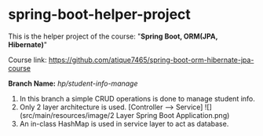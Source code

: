 # spring-boot-helper-project

This is the helper project of the course: "**Spring Boot, ORM(JPA, Hibernate)**"

Course link: https://github.com/atique7465/spring-boot-orm-hibernate-jpa-course

**Branch Name:** _hp/student-info-manage_
1. In this branch a simple CRUD operations is done to manage student info.
2. Only 2 layer architecture is used. [Controller --> Service]
![](src/main/resources/image/2 Layer Spring Boot Application.png)
3. An in-class HashMap is used in service layer to act as database.